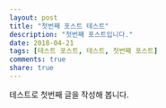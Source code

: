 ```yaml
---
layout: post
title: "첫번째 포스트 테스트"
description: "첫번째 포스트입니다."
date: 2018-04-21
tags: [테스트 포스트, 테스트, 첫번째 포스트]
comments: true
share: true
---
```


테스트로 첫번째 글을 작성해 봅니다.